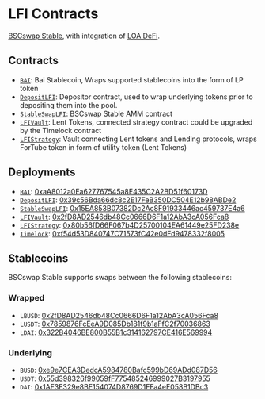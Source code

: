 # LFI Contracts

[BSCswap Stable](https://stable.bscswap.com), with integration of [LOA DeFi](https://loaprotocol.io/).

## Contracts

* [`BAI`](BAI.sol): Bai Stablecoin, Wraps supported stablecoins into the form of LP token
* [`DepositLFI`](DepositLFI.sol): Depositor contract, used to wrap underlying tokens prior to depositing them into the pool.
* [`StableSwapLFI`](StableSwapLFI.sol): BSCswap Stable AMM contract
* [`LFIVault`](LFIVault.sol): Lent Tokens, connected strategy contract could be upgraded by the Timelock contract
* [`LFIStrategy`](LFIStrategy.sol): Vault connecting Lent tokens and Lending protocols, wraps ForTube token in form of utility token (Lent Tokens)

## Deployments

* [`BAI`](BAI.sol): [0xaA8012a0Ea627767545a8E435C2A2BD51f60173D](https://bscscan.com/address/0xaA8012a0Ea627767545a8E435C2A2BD51f60173D)
* [`DepositLFI`](DepositLFI.sol): [0x39c56Bda66dc8c2E17FeB350DC504E12b98ABDe2](https://bscscan.com/address/0x39c56Bda66dc8c2E17FeB350DC504E12b98ABDe2)
* [`StableSwapLFI`](StableSwapLFI.sol): [0x15EA853B07382Dc2Ac8F91933446ac459737E4a6](https://bscscan.com/address/0x15EA853B07382Dc2Ac8F91933446ac459737E4a6)
* [`LFIVault`](LFIVault.sol): [0x2fD8AD2546db48Cc0666D6F1a12AbA3cA056Fca8](https://bscscan.com/address/0x2fD8AD2546db48Cc0666D6F1a12AbA3cA056Fca8)
* [`LFIStrategy`](LFIStrategy.sol): [0x80b56fD66F067b4D25700104EA61449e25FD238e](https://bscscan.com/address/0x80b56fD66F067b4D25700104EA61449e25FD238e)
* [`Timelock`](Timelock.sol): [0xf54d53D840747C71573fC42e0dFd9478332f8005](https://bscscan.com/address/0xf54d53d840747c71573fc42e0dfd9478332f8005)

## Stablecoins

BSCswap Stable supports swaps between the following stablecoins:

### Wrapped

* `LBUSD`: [0x2fD8AD2546db48Cc0666D6F1a12AbA3cA056Fca8](https://bscscan.com/address/0x2fD8AD2546db48Cc0666D6F1a12AbA3cA056Fca8)
* `LUSDT`: [0x7859876FcEeA9D085Db181f9b1aFfC2f70036863](https://bscscan.com/address/0x7859876FcEeA9D085Db181f9b1aFfC2f70036863)
* `LDAI`: [0x322B4046BE800B55B1c314162797CE416E569994](https://bscscan.com/address/0x322B4046BE800B55B1c314162797CE416E569994)

### Underlying

* `BUSD`: [0xe9e7CEA3DedcA5984780Bafc599bD69ADd087D56](https://bscscan.com/token/0xe9e7CEA3DedcA5984780Bafc599bD69ADd087D56)
* `USDT`: [0x55d398326f99059fF775485246999027B3197955](https://bscscan.com/token/0x55d398326f99059fF775485246999027B3197955)
* `DAI`: [0x1AF3F329e8BE154074D8769D1FFa4eE058B1DBc3](https://bscscan.com/address/0x1AF3F329e8BE154074D8769D1FFa4eE058B1DBc3)
